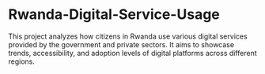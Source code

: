 # Rwanda-Digital-Service-Usage
This project analyzes how citizens in Rwanda use various digital services provided by the government and private sectors. It aims to showcase trends, accessibility, and adoption levels of digital platforms across different regions.
